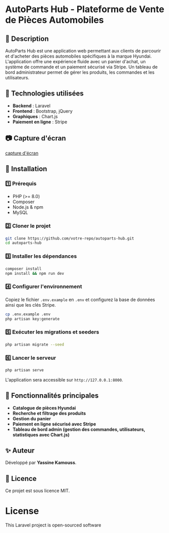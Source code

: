 # AutoParts Hub - Plateforme de Vente de Pièces Automobiles

## 📌 Description
AutoParts Hub est une application web permettant aux clients de parcourir et d'acheter des pièces automobiles spécifiques à la marque Hyundai. L'application offre une expérience fluide avec un panier d'achat, un système de commande et un paiement sécurisé via Stripe. Un tableau de bord administrateur permet de gérer les produits, les commandes et les utilisateurs.

## 🚀 Technologies utilisées
- **Backend** : Laravel
- **Frontend** : Bootstrap, jQuery
- **Graphiques** : Chart.js
- **Paiement en ligne** : Stripe

## 📷 Capture d'écran
[capture d'écran](https://github.com/yassinekamouss/BAG-app/blob/c7a07fb65624dcc39fae0fdac6eb71ecf6a92b35/Sans%20titre.png)

## 📂 Installation
### 1️⃣ Prérequis
- PHP (>= 8.0)
- Composer
- Node.js & npm
- MySQL

### 2️⃣ Cloner le projet
```bash
git clone https://github.com/votre-repo/autoparts-hub.git
cd autoparts-hub
```

### 3️⃣ Installer les dépendances
```bash
composer install
npm install && npm run dev
```

### 4️⃣ Configurer l'environnement
Copiez le fichier `.env.example` en `.env` et configurez la base de données ainsi que les clés Stripe.
```bash
cp .env.example .env
php artisan key:generate
```

### 5️⃣ Exécuter les migrations et seeders
```bash
php artisan migrate --seed
```

### 6️⃣ Lancer le serveur
```bash
php artisan serve
```
L'application sera accessible sur `http://127.0.0.1:8000`.

## 🛒 Fonctionnalités principales
- **Catalogue de pièces Hyundai**
- **Recherche et filtrage des produits**
- **Gestion du panier**
- **Paiement en ligne sécurisé avec Stripe**
- **Tableau de bord admin (gestion des commandes, utilisateurs, statistiques avec Chart.js)**

## ✨ Auteur
Développé par **Yassine Kamouss**.

## 📜 Licence
Ce projet est sous licence MIT.


# License

This Laravel project is open-sourced software

